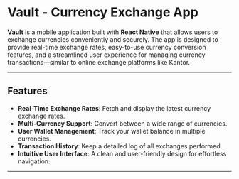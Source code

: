 # Vault - Currency Exchange App

**Vault** is a mobile application built with **React Native** that allows users to exchange currencies conveniently and securely. The app is designed to provide real-time exchange rates, easy-to-use currency conversion features, and a streamlined user experience for managing currency transactions—similar to online exchange platforms like Kantor.

---

## Features

- **Real-Time Exchange Rates**: Fetch and display the latest currency exchange rates.
- **Multi-Currency Support**: Convert between a wide range of currencies.
- **User Wallet Management**: Track your wallet balance in multiple currencies.
- **Transaction History**: Keep a detailed log of all exchanges performed.
- **Intuitive User Interface**: A clean and user-friendly design for effortless navigation.

---
